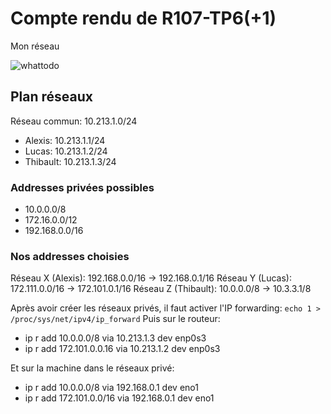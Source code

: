 # Compte rendu de R107-TP6(+1)

Mon réseau

![whattodo](./src/whattodo.jpg)

## Plan réseaux

Réseau commun: 10.213.1.0/24

- Alexis: 10.213.1.1/24
- Lucas: 10.213.1.2/24
- Thibault: 10.213.1.3/24

### Addresses privées possibles

- 10.0.0.0/8
- 172.16.0.0/12
- 192.168.0.0/16

### Nos addresses choisies

Réseau X (Alexis): 192.168.0.0/16 -> 192.168.0.1/16
Réseau Y (Lucas): 172.111.0.0/16 -> 172.101.0.1/16
Réseau Z (Thibault): 10.0.0.0/8 -> 10.3.3.1/8

Après avoir créer les réseaux privés, il faut activer l'IP forwarding: `echo 1 > /proc/sys/net/ipv4/ip_forward`
Puis sur le routeur:

- ip r add 10.0.0.0/8 via 10.213.1.3 dev enp0s3
- ip r add 172.101.0.0.16 via 10.213.1.2 dev enp0s3

Et sur la machine dans le réseaux privé:

- ip r add 10.0.0.0/8 via 192.168.0.1 dev eno1
- ip r add 172.101.0.0/16 via 192.168.0.1 dev eno1

